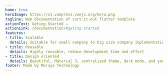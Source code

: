 ```yaml
---
home: true
heroImage: https://v1.vuepress.vuejs.org/hero.png
tagline: Web documentation of cart-it-out flutter template
actionText: Geting Started →
actionLink: /documentation/#geting-started
features:
- title: Scalable
  details: Suitable for small company to big size company implementation
- title: Reusable
  details: Highly reusable, reduce development time and effort
- title: Design oriented
  details: Beautiful, Material 3, centralized theme, dark mode, and you can add your own color schemes !
footer: Made by Meruya Technology
---
```

